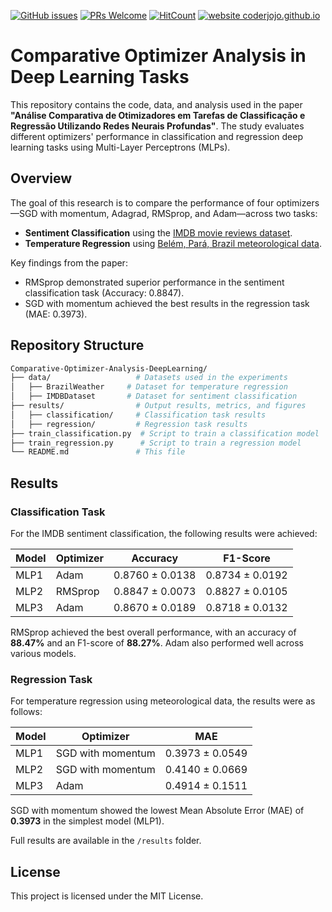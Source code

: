 [![GitHub issues](https://img.shields.io/github/issues/GabrieleAraujo/comparative-optimizer-deeplearning)](https://github.com/GabrieleAraujo/comparative-optimizer-deeplearning/issues) 
[![PRs Welcome](https://img.shields.io/badge/PRs-welcome-yellow.svg?style=flat-square)](https://github.com/GabrieleAraujo/comparative-optimizer-deeplearning/pulls) 
[![HitCount](https://views.whatilearened.today/views/github/GabrieleAraujo/comparative-optimizer-deeplearning.svg)](https://github.com/GabrieleAraujo/comparative-optimizer-deeplearning) 
[![website coderjojo.github.io](https://img.shields.io/website-up-down-yellow-red/http/coderjojo.github.io/creative-profile-readme.svg)](GabrieleAraujo)



# Comparative Optimizer Analysis in Deep Learning Tasks

This repository contains the code, data, and analysis used in the paper **"Análise Comparativa de Otimizadores em Tarefas de Classificação e Regressão Utilizando Redes Neurais Profundas"**. The study evaluates different optimizers' performance in classification and regression deep learning tasks using Multi-Layer Perceptrons (MLPs).

## Overview

The goal of this research is to compare the performance of four optimizers—SGD with momentum, Adagrad, RMSprop, and Adam—across two tasks:
- **Sentiment Classification** using the [IMDB movie reviews dataset](https://bit.ly/3BXLvZm).
- **Temperature Regression** using [Belém, Pará, Brazil meteorological data](https://bit.ly/48qC54D).

Key findings from the paper:
- RMSprop demonstrated superior performance in the sentiment classification task (Accuracy: 0.8847).
- SGD with momentum achieved the best results in the regression task (MAE: 0.3973).

## Repository Structure

```bash
Comparative-Optimizer-Analysis-DeepLearning/
├── data/                   # Datasets used in the experiments
│   ├── BrazilWeather     # Dataset for temperature regression
│   ├── IMDBDataset       # Dataset for sentiment classification
├── results/                # Output results, metrics, and figures
│   ├── classification/     # Classification task results
│   ├── regression/         # Regression task results
├── train_classification.py  # Script to train a classification model
├── train_regression.py      # Script to train a regression model
└── README.md               # This file
```

## Results

### Classification Task
For the IMDB sentiment classification, the following results were achieved:

| Model | Optimizer | Accuracy           | F1-Score           |
|-------|-----------|--------------------|--------------------|
| MLP1  | Adam      | 0.8760 ± 0.0138    | 0.8734 ± 0.0192    |
| MLP2  | RMSprop   | 0.8847 ± 0.0073    | 0.8827 ± 0.0105    |
| MLP3  | Adam      | 0.8670 ± 0.0189    | 0.8718 ± 0.0132    |

RMSprop achieved the best overall performance, with an accuracy of **88.47%** and an F1-score of **88.27%**. Adam also performed well across various models.

### Regression Task
For temperature regression using meteorological data, the results were as follows:

| Model | Optimizer          | MAE                |
|-------|--------------------|--------------------|
| MLP1  | SGD with momentum  | 0.3973 ± 0.0549    |
| MLP2  | SGD with momentum  | 0.4140 ± 0.0669    |
| MLP3  | Adam               | 0.4914 ± 0.1511    |

SGD with momentum showed the lowest Mean Absolute Error (MAE) of **0.3973** in the simplest model (MLP1).

Full results are available in the `/results` folder.

## License
This project is licensed under the MIT License.
